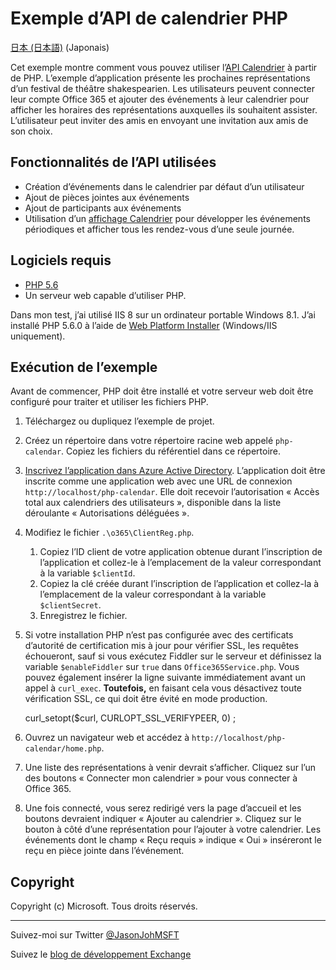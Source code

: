 # Exemple d’API de calendrier PHP #

[日本 (日本語)](https://github.com/jasonjoh/php-calendar/blob/master/loc/readme-ja.md) (Japonais)

Cet exemple montre comment vous pouvez utiliser l’[API Calendrier](https://msdn.microsoft.com/office/office365/APi/calendar-rest-operations) à partir de PHP. L’exemple d’application présente les prochaines représentations d’un festival de théâtre shakespearien. Les utilisateurs peuvent connecter leur compte Office 365 et ajouter des événements à leur calendrier pour afficher les horaires des représentations auxquelles ils souhaitent assister. L’utilisateur peut inviter des amis en envoyant une invitation aux amis de son choix. 

## Fonctionnalités de l’API utilisées ##

- Création d’événements dans le calendrier par défaut d’un utilisateur
- Ajout de pièces jointes aux événements
- Ajout de participants aux événements
- Utilisation d’un [affichage Calendrier](https://msdn.microsoft.com/office/office365/APi/calendar-rest-operations#GetCalendarView) pour développer les événements périodiques et afficher tous les rendez-vous d’une seule journée.

## Logiciels requis ##

- [PHP 5.6](http://php.net/downloads.php)
- Un serveur web capable d’utiliser PHP.

Dans mon test, j’ai utilisé IIS 8 sur un ordinateur portable Windows 8.1. J’ai installé PHP 5.6.0 à l’aide de [Web Platform Installer](http://www.microsoft.com/web/downloads/platform.aspx) (Windows/IIS uniquement).

## Exécution de l’exemple ##

Avant de commencer, PHP doit être installé et votre serveur web doit être configuré pour traiter et utiliser les fichiers PHP. 

1. Téléchargez ou dupliquez l’exemple de projet.
1. Créez un répertoire dans votre répertoire racine web appelé `php-calendar`. Copiez les fichiers du référentiel dans ce répertoire.
1. [Inscrivez l’application dans Azure Active Directory](https://github.com/jasonjoh/office365-azure-guides/blob/master/RegisterAnAppInAzure.md). L’application doit être inscrite comme une application web avec une URL de connexion `http://localhost/php-calendar`. Elle doit recevoir l’autorisation « Accès total aux calendriers des utilisateurs », disponible dans la liste déroulante « Autorisations déléguées ».
1. Modifiez le fichier `.\o365\ClientReg.php`. 
	1. Copiez l’ID client de votre application obtenue durant l’inscription de l’application et collez-le à l’emplacement de la valeur correspondant à la variable `$clientId`. 
	1. Copiez la clé créée durant l’inscription de l’application et collez-la à l’emplacement de la valeur correspondant à la variable `$clientSecret`.
	1. Enregistrez le fichier.
1. Si votre installation PHP n’est pas configurée avec des certificats d’autorité de certification mis à jour pour vérifier SSL, les requêtes échoueront, sauf si vous exécutez Fiddler sur le serveur et définissez la variable `$enableFiddler` sur `true` dans `Office365Service.php`. Vous pouvez également insérer la ligne suivante immédiatement avant un appel à `curl_exec`. **Toutefois,** en faisant cela vous désactivez toute vérification SSL, ce qui doit être évité en mode production.

    curl\_setopt($curl, CURLOPT\_SSL\_VERIFYPEER, 0) ;
1. Ouvrez un navigateur web et accédez à `http://localhost/php-calendar/home.php`.
1. Une liste des représentations à venir devrait s’afficher. Cliquez sur l’un des boutons « Connecter mon calendrier » pour vous connecter à Office 365.
1. Une fois connecté, vous serez redirigé vers la page d’accueil et les boutons devraient indiquer « Ajouter au calendrier ». Cliquez sur le bouton à côté d’une représentation pour l’ajouter à votre calendrier. Les événements dont le champ « Reçu requis » indique « Oui » inséreront le reçu en pièce jointe dans l’événement.

## Copyright ##

Copyright (c) Microsoft. Tous droits réservés.

----------
Suivez-moi sur Twitter [@JasonJohMSFT](https://twitter.com/JasonJohMSFT)

Suivez le [blog de développement Exchange](http://blogs.msdn.com/b/exchangedev/)